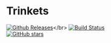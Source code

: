 # Trinkets
[![Github Releases](https://img.shields.io/badge/version-0.1.5-orange.svg)](href="https://github.com/cadox8/Trinkets/releases")</br>
[![Build Status](https://travis-ci.org/cadox8/Trinkets.svg?branch=master)](https://travis-ci.org/cadox8/Trinkets)</br>
[![GitHub stars](https://img.shields.io/github/stars/cadox8/FactoryWorld.svg)](https://github.com/cadox8/FactoryWorld/stargazers)